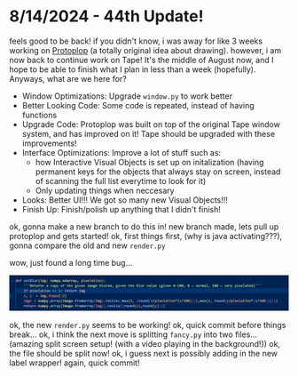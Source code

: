 # 8/14/2024 - 44th Update!

feels good to be back! if you didn't know, i was away for like 3 weeks working on [Protoplop](https://github.com/HenryLi-0/protoplop) (a totally original idea about drawing). however, i am now back to continue work on Tape! It's the middle of August now, and I hope to be able to finish what I plan in less than a week (hopefully). Anyways, what are we here for?

- Window Optimizations: Upgrade `window.py` to work better
- Better Looking Code: Some code is repeated, instead of having functions
- Upgrade Code: Protoplop was built on top of the original Tape window system, and has improved on it! Tape should be upgraded with these improvements!
- Interface Optimizations: Improve a lot of stuff such as:
    - how Interactive Visual Objects is set up on initalization (having permanent keys for the objects that always stay on screen, instead of scanning the full list everytime to look for it)
    - Only updating things when neccesary
- Looks: Better UI!!! We got so many new Visual Objects!!!
- Finish Up: Finish/polish up anything that I didn't finish!

ok, gonna make a new branch to do this in! new branch made, lets pull up protoplop and gets started! ok, first things first, (why is java activating???), gonna compare the old and new `render.py`

wow, just found a long time bug...

![alt text](</updatelogs/images/082024/08142024 - 1.png>)

ok, the new `render.py` seems to be working! ok, quick commit before things break... ok, i think the next move is splitting `fancy.py` into two files... (amazing split screen setup! (with a video playing in the background!)) ok, the file should be split now! ok, i guess next is possibly adding in the new label wrapper! again, quick commit!